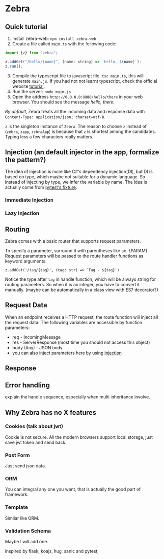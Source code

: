 # Zebra

## Quick tutorial

1. Install zebra-web: `npm install zebra-web`
2. Create a file called `main.ts` with the following code:

```javascript
import {z} from "zebra";

z.addGet("/hello/{name}", (name: string) => `hello, ${name}`);
z.run();
```

3. Compile the typescript file to javascript file. `tsc main.ts`, this will generate `main.js`.
If you had not not learnt typescript, check the official website [tutorial](https://www.typescriptlang.org/docs/handbook/typescript-in-5-minutes.html).
3. Run the server: `node main.js`
4. Open the address `http://0.0.0.0:8888/hello/there` in your web browser. You should see the message *hello, there*.


*By default*, Zebra treats all the incoming data and response data with `Content-Type: application/json; charset=utf-8`.

`z` is the singleton instance of `Zebra`. The reason to choose `z` instead of (`zebra`, `zapp`, `zebraApp`) is because that `z` is shortest among the candidates.
Typing less a few characters really matters.


## Injection (an default injector in the app, formalize the pattern?)
The idea of injection is more like C#'s dependency injection(DI), but DI is based on type, which maybe not suitable for a dynamic language.
So instead of injecting by type, we infer the variable by name. The idea is actually come from [pytest's fixture](https://docs.pytest.org/en/2.8.7/fixture.html).

### Immediate Injection

### Lazy Injection



## Routing
Zebra comes with a basic router that supports request parameters.

To specify a parameter, surround it with parentheses like so: {PARAM}. Request parameters will be passed to the route handler functions as keyword arguments.

```
z.addGet('/tag/{tag}', (tag: str) => `Tag - ${tag}`)
```
Notice the type after `tag` in handle function, which will be always string for routing parameters.
So when it is an integer, you have to convert it manually. (maybe can be automatically in a class view with ES7 decorator?)

## Request Data
When an endpoint receives a HTTP request, the route function will inject all the request data.
The following variables are accessible by function parameters:

* req - IncomingMessage
* res - ServerResponse (most time you should not access this object)
* body (Any) - JSON body
* you can also inject parameters here by using [injection](#injection)

## Response


## Error handling
explain the handle sequence, especially when multi inheritance involve.


## Why Zebra has no X features
### Cookies (talk about jwt)
Cookie is not secure. All the modern browsers support local storage, just save jwt token and send back.
### Post Form
Just send json data.
### ORM
You can integral any one you want, that is actually the good part of framework.
### Template
Similar like ORM.
### Validation Schema
Maybe I will add one.


inspired by flask, koajs, hug, sanic and pytest;